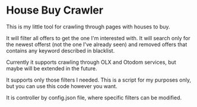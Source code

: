 # House Buy Crawler

This is my little tool for crawling through pages with houses to buy.

It will filter all offers to get the one I'm interested with. It will search only for the newest offerst (not the one I've already seen) and removed offers that contains any keyword described in blacklist.

Currently it supports crawling through OLX and Otodom services, but maybe will be extended in the future.

It supports only those filters I needed. This is a script for my purposes only, but you can use this code however you want.

It is controller by config.json file, where specific filters can be modified.